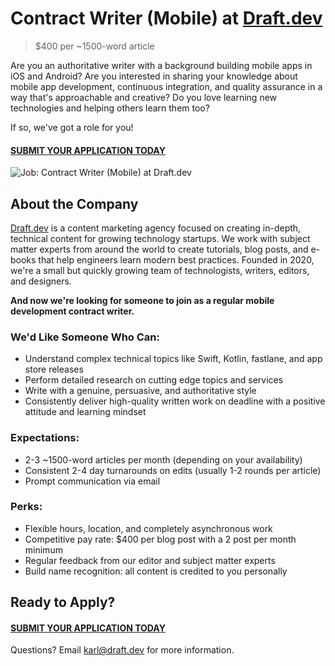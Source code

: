 # Contract Writer (Mobile) at [Draft.dev](https://draft.dev/)
> $400 per ~1500-word article

Are you an authoritative writer with a background building mobile apps in iOS and Android? Are you interested in sharing your knowledge about mobile app development, continuous integration, and quality assurance in a way that's approachable and creative? Do you love learning new technologies and helping others learn them too?

If so, we've got a role for you!

#### [SUBMIT YOUR APPLICATION TODAY](https://airtable.com/shrKxjj2s8f1lRNf6)

![Job: Contract Writer (Mobile) at Draft.dev](https://draft.dev/learn/assets/posts/engineering-12.png)

## About the Company
[Draft.dev](https://draft.dev/) is a content marketing agency focused on creating in-depth, technical content for growing technology startups. We work with subject matter experts from around the world to create tutorials, blog posts, and e-books that help engineers learn modern best practices. Founded in 2020, we're a small but quickly growing team of technologists, writers, editors, and designers.

**And now we're looking for someone to join as a regular mobile development contract writer.**

### We'd Like Someone Who Can:
- Understand complex technical topics like Swift, Kotlin, fastlane, and app store releases
- Perform detailed research on cutting edge topics and services
- Write with a genuine, persuasive, and authoritative style
- Consistently deliver high-quality written work on deadline with a positive attitude and learning mindset

### Expectations:
- 2-3 ~1500-word articles per month (depending on your availability)
- Consistent 2-4 day turnarounds on edits (usually 1-2 rounds per article)
- Prompt communication via email

### Perks:
- Flexible hours, location, and completely asynchronous work
- Competitive pay rate: $400 per blog post with a 2 post per month minimum
- Regular feedback from our editor and subject matter experts
- Build name recognition: all content is credited to you personally

## Ready to Apply?

#### [SUBMIT YOUR APPLICATION TODAY](https://airtable.com/shrKxjj2s8f1lRNf6)

Questions? Email [karl@draft.dev](mailto:karl@draft.dev) for more information.
